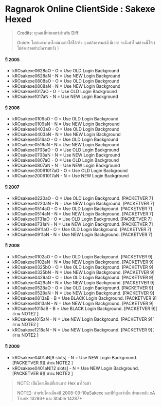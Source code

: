 # Ragnarok Online ClientSide : Sakexe Hexed

> Credits: ทุกคนที่ทำแพทซ์สำหรับ Diff 
> 
> Guide: ไม่สามารถหาไกด์มาแปลให้ได้จริง ๆ แต่ถ้าอารมณ์ดี มีเวลา จะนั่งทำไกด์ส่วนนี้ให้ ( ไม่ต้องรออย่างมีความหวัง )

#### ปี 2005
- kROsakexe0628aO - O = Use OLD Login Background
- kROsakexe0628aN - N = Use NEW Login Background
- kROsakexe0808aO - O = Use OLD Login Background
- kROsakexe0808aN - N = Use NEW Login Background
- kROsakexe1017aO - O = Use OLD Login Background
- kROsakexe1017aN - N = Use NEW Login Background

#### ปี 2006
- kROsakexe0109aO - O = Use OLD Login Background
- kROsakexe0109aN - N = Use NEW Login Background
- kROsakexe0403aO - O = Use OLD Login Background
- kROsakexe0403aN - N = Use NEW Login Background
- kROsakexe0516aO - O = Use OLD Login Background
- kROsakexe0516aN - N = Use NEW Login Background
- kROsakexe0703aO - O = Use OLD Login Background
- kROsakexe0703aN - N = Use NEW Login Background
- kROsakexe0807aO - O = Use OLD Login Background
- kROsakexe0807aN - N = Use NEW Login Background
- kROsakexe20061017aO - O = Use OLD Login Background
- kROsakexe20061017aN - N = Use NEW Login Background

#### ปี 2007
- kROsakexe0220aO - O = Use OLD Login Background. [PACKETVER 7]
- kROsakexe0220aN - N = Use NEW Login Background. [PACKETVER 7]
- kROsakexe0514aO - O = Use OLD Login Background. [PACKETVER 7]
- kROsakexe0514aN - N = Use NEW Login Background. [PACKETVER 7]
- kROsakexe0731aO - O = Use OLD Login Background. [PACKETVER 7]
- kROsakexe0731aN - N = Use NEW Login Background. [PACKETVER 7]
- kROsakexe0911aO - O = Use OLD Login Background. [PACKETVER 7]
- kROsakexe0911aN - N = Use NEW Login Background. [PACKETVER 7]

#### ปี 2008
- kROsakexe0102aO - O = Use OLD Login Background. [PACKETVER 9]
- kROsakexe0102aN - N = Use NEW Login Background. [PACKETVER 9]
- kROsakexe0325bO - O = Use OLD Login Background. [PACKETVER 9]
- kROsakexe0325bN - N = Use NEW Login Background. [PACKETVER 9]
- kROsakexe0429aO - O = Use OLD Login Background. [PACKETVER 9]
- kROsakexe0429aN - N = Use NEW Login Background. [PACKETVER 9]
- kROsakexe0528aO - O = Use OLD Login Background. [PACKETVER 9]
- kROsakexe0528aN - N = Use NEW Login Background. [PACKETVER 9]
- kROsakexe0813aB - B = Use BLACK Login Background. [PACKETVER 9]
- kROsakexe0813aN - N = Use NEW Login Background. [PACKETVER 9]
- kROsakexe1015aB - B = Use BLACK Login Background. [PACKETVER 9][ อ่าาน NOTE2 ]
- kROsakexe1015aN - N = Use NEW Login Background. [PACKETVER 9][ อ่าาน NOTE2 ]
- kROsakexe1218aN - N = Use NEW Login Background. [PACKETVER 9][ อ่าาน NOTE2 ]

#### ปี 2009
- kROsakexe0401aN[9 slots] - N = Use NEW Login Background. [PACKETVER 9][ อ่าาน NOTE2 ]
- kROsakexe0401aN[12 slots] - N = Use NEW Login Background. [PACKETVER 9][ อ่าาน NOTE2 ]

> NOTE: เป็นไคลเอ็นต์ที่ผ่านการ Hex มาไว้แล้ว
> 
> NOTE2: สำหรับไคลเอ็นต์ปี 2008-09-10aSakexe และปีที่สูงกว่านั้น ซัพพอทกับ eA Trunk 13293+ และ Stable 14287+